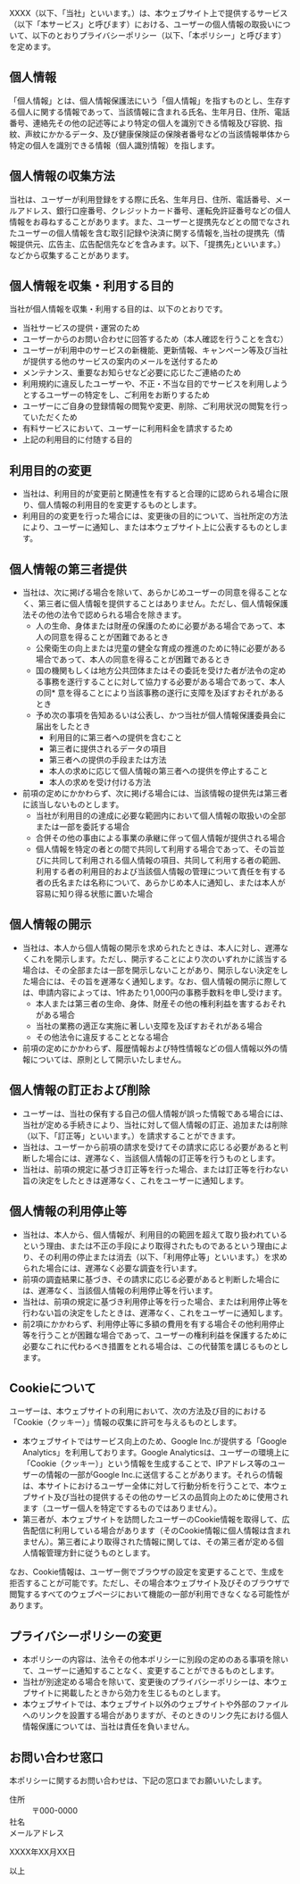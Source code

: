 XXXX（以下、「当社」といいます。）は、本ウェブサイト上で提供するサービス（以下「本サービス」と呼びます）における、ユーザーの個人情報の取扱いについて、以下のとおりプライバシーポリシー（以下、「本ポリシー」と呼びます）を定めます。

## 個人情報

「個人情報」とは、個人情報保護法にいう「個人情報」を指すものとし、生存する個人に関する情報であって、当該情報に含まれる氏名、生年月日、住所、電話番号、連絡先その他の記述等により特定の個人を識別できる情報及び容貌、指紋、声紋にかかるデータ、及び健康保険証の保険者番号などの当該情報単体から特定の個人を識別できる情報（個人識別情報）を指します。

## 個人情報の収集方法

当社は、ユーザーが利用登録をする際に氏名、生年月日、住所、電話番号、メールアドレス、銀行口座番号、クレジットカード番号、運転免許証番号などの個人情報をお尋ねすることがあります。また、ユーザーと提携先などとの間でなされたユーザーの個人情報を含む取引記録や決済に関する情報を,当社の提携先（情報提供元、広告主、広告配信先などを含みます。以下、｢提携先｣といいます。）などから収集することがあります。

## 個人情報を収集・利用する目的

当社が個人情報を収集・利用する目的は、以下のとおりです。

* 当社サービスの提供・運営のため
* ユーザーからのお問い合わせに回答するため（本人確認を行うことを含む）
* ユーザーが利用中のサービスの新機能、更新情報、キャンペーン等及び当社が提供する他のサービスの案内のメールを送付するため
* メンテナンス、重要なお知らせなど必要に応じたご連絡のため
* 利用規約に違反したユーザーや、不正・不当な目的でサービスを利用しようとするユーザーの特定をし、ご利用をお断りするため
* ユーザーにご自身の登録情報の閲覧や変更、削除、ご利用状況の閲覧を行っていただくため
* 有料サービスにおいて、ユーザーに利用料金を請求するため
* 上記の利用目的に付随する目的

## 利用目的の変更

* 当社は、利用目的が変更前と関連性を有すると合理的に認められる場合に限り、個人情報の利用目的を変更するものとします。
* 利用目的の変更を行った場合には、変更後の目的について、当社所定の方法により、ユーザーに通知し、または本ウェブサイト上に公表するものとします。

## 個人情報の第三者提供

* 当社は、次に掲げる場合を除いて、あらかじめユーザーの同意を得ることなく、第三者に個人情報を提供することはありません。ただし、個人情報保護法その他の法令で認められる場合を除きます。
    * 人の生命、身体または財産の保護のために必要がある場合であって、本人の同意を得ることが困難であるとき
    * 公衆衛生の向上または児童の健全な育成の推進のために特に必要がある場合であって、本人の同意を得ることが困難であるとき
    * 国の機関もしくは地方公共団体またはその委託を受けた者が法令の定める事務を遂行することに対して協力する必要がある場合であって、本人の同* 意を得ることにより当該事務の遂行に支障を及ぼすおそれがあるとき
    * 予め次の事項を告知あるいは公表し、かつ当社が個人情報保護委員会に届出をしたとき
        * 利用目的に第三者への提供を含むこと
        * 第三者に提供されるデータの項目
        * 第三者への提供の手段または方法
        * 本人の求めに応じて個人情報の第三者への提供を停止すること
        * 本人の求めを受け付ける方法
* 前項の定めにかかわらず、次に掲げる場合には、当該情報の提供先は第三者に該当しないものとします。
    * 当社が利用目的の達成に必要な範囲内において個人情報の取扱いの全部または一部を委託する場合
    * 合併その他の事由による事業の承継に伴って個人情報が提供される場合
    * 個人情報を特定の者との間で共同して利用する場合であって、その旨並びに共同して利用される個人情報の項目、共同して利用する者の範囲、利用する者の利用目的および当該個人情報の管理について責任を有する者の氏名または名称について、あらかじめ本人に通知し、または本人が容易に知り得る状態に置いた場合

## 個人情報の開示

* 当社は、本人から個人情報の開示を求められたときは、本人に対し、遅滞なくこれを開示します。ただし、開示することにより次のいずれかに該当する場合は、その全部または一部を開示しないことがあり、開示しない決定をした場合には、その旨を遅滞なく通知します。なお、個人情報の開示に際しては、申請内容によっては、1件あたり1,000円の事務手数料を申し受けます。
    * 本人または第三者の生命、身体、財産その他の権利利益を害するおそれがある場合
    * 当社の業務の適正な実施に著しい支障を及ぼすおそれがある場合
    * その他法令に違反することとなる場合
* 前項の定めにかかわらず、履歴情報および特性情報などの個人情報以外の情報については、原則として開示いたしません。

## 個人情報の訂正および削除

* ユーザーは、当社の保有する自己の個人情報が誤った情報である場合には、当社が定める手続きにより、当社に対して個人情報の訂正、追加または削除（以下、「訂正等」といいます。）を請求することができます。
* 当社は、ユーザーから前項の請求を受けてその請求に応じる必要があると判断した場合には、遅滞なく、当該個人情報の訂正等を行うものとします。
* 当社は、前項の規定に基づき訂正等を行った場合、または訂正等を行わない旨の決定をしたときは遅滞なく、これをユーザーに通知します。

## 個人情報の利用停止等

* 当社は、本人から、個人情報が、利用目的の範囲を超えて取り扱われているという理由、または不正の手段により取得されたものであるという理由により、その利用の停止または消去（以下、「利用停止等」といいます。）を求められた場合には、遅滞なく必要な調査を行います。
* 前項の調査結果に基づき、その請求に応じる必要があると判断した場合には、遅滞なく、当該個人情報の利用停止等を行います。
* 当社は、前項の規定に基づき利用停止等を行った場合、または利用停止等を行わない旨の決定をしたときは、遅滞なく、これをユーザーに通知します。
* 前2項にかかわらず、利用停止等に多額の費用を有する場合その他利用停止等を行うことが困難な場合であって、ユーザーの権利利益を保護するために必要なこれに代わるべき措置をとれる場合は、この代替策を講じるものとします。

## Cookieについて

ユーザーは、本ウェブサイトの利用において、次の方法及び目的における「Cookie（クッキー）」情報の収集に許可を与えるものとします。

* 本ウェブサイトではサービス向上のため、Google Inc.が提供する「Google Analytics」を利用しております。Google Analyticsは、ユーザーの環境上に「Cookie（クッキー）」という情報を生成することで、IPアドレス等のユーザーの情報の一部がGoogle Inc.に送信することがあります。それらの情報は、本サイトにおけるユーザー全体に対して行動分析を行うことで、本ウェブサイト及び当社の提供するその他のサービスの品質向上のために使用されます（ユーザー個人を特定でするものではありません）。
* 第三者が、本ウェブサイトを訪問したユーザーのCookie情報を取得して、広告配信に利用している場合があります（そのCookie情報に個人情報は含まれません）。第三者により取得された情報に関しては、その第三者が定める個人情報管理方針に従うものとします。

なお、Cookie情報は、ユーザー側でブラウザの設定を変更することで、生成を拒否することが可能です。ただし、その場合本ウェブサイト及びそのブラウザで閲覧するすべてのウェブページにおいて機能の一部が利用できなくなる可能性があります。

## プライバシーポリシーの変更

* 本ポリシーの内容は、法令その他本ポリシーに別段の定めのある事項を除いて、ユーザーに通知することなく、変更することができるものとします。
* 当社が別途定める場合を除いて、変更後のプライバシーポリシーは、本ウェブサイトに掲載したときから効力を生じるものとします。
* 本ウェブサイトでは、本ウェブサイト以外のウェブサイトや外部のファイルへのリンクを設置する場合がありますが、そのときのリンク先における個人情報保護については、当社は責任を負いません。

## お問い合わせ窓口

本ポリシーに関するお問い合わせは、下記の窓口までお願いいたします。

<dl>
<dt>住所</dt><dd>〒000-0000</dd>
<dt>社名</dt><dd></dd>
<dt>メールアドレス</dt><dd></dd>
</dl>

XXXX年XX月XX日

以上

